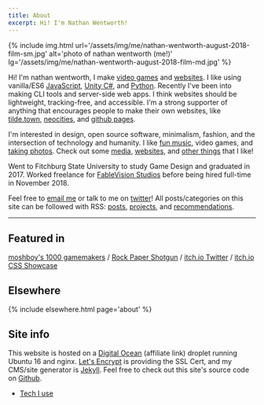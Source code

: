 ```yaml
---
title: About
excerpt: Hi! I'm Nathan Wentworth!
---
```


{% include img.html url='/assets/img/me/nathan-wentworth-august-2018-film-sm.jpg' alt='photo of nathan wentworth (me!)' lg='/assets/img/me/nathan-wentworth-august-2018-film-md.jpg' %}

Hi! I'm nathan wentworth, I make [video games](/projects/#t:game) and [websites](/projects/#t:web). I like using vanilla/ES6 [JavaScript](/projects/#t:javascript), [Unity C#](/projects/#t:unity), and [Python](/projects/#t:python). Recently I've been into making CLI tools and server-side web apps. I think websites should be lightweight, tracking-free, and accessible. I'm a strong supporter of anything that encourages people to make their own websites, like [tilde.town](http://tilde.town/), [neocities](https://neocities.org/), and [github pages](https://pages.github.com/).

I'm interested in design, open source software, minimalism, fashion, and the intersection of technology and humanity. I like [fun music](https://soundcloud.com/nathanwentworth/sets/fav), video games, and [taking photos](/photos). Check out some [media](/essential-media), [websites](/sites-i-like), and [other things](/recommendations) that I like!

Went to Fitchburg State University to study Game Design and graduated in 2017. Worked freelance for [FableVision Studios](http://www.fablevisionstudios.com/) before being hired full-time in November 2018.

Feel free to [email me](ma&#105;lto&#58;me&#64;na%74h%&#54;1&#110;&#37;77en%74w&#111;rt&#104;&#46;c&#111;) or talk to me on [twitter](https://twitter.com/nathanwentworth)! All posts/categories on this site can be followed with RSS: [posts](/posts-feed.xml), [projects](/projects-feed.xml), and [recommendations](/recommendations-feed.xml).

---

## Featured in
[moshboy's 1000 gamemakers](https://twitter.com/moshboy/status/792500324724461569) / [Rock Paper Shotgun](https://www.rockpapershotgun.com/2016/08/13/best-free-games-of-the-week-28/) / [itch.io Twitter](https://twitter.com/itchio/status/584928245214089217) / [itch.io CSS Showcase](https://itch.io/c/241703/css-showcase)

## Elsewhere
{% include elsewhere.html page='about' %}

## Site info
This website is hosted on a [Digital Ocean](https://m.do.co/c/24af6a0d4c4a) (affiliate link) droplet running Ubuntu 16 and nginx. [Let's Encrypt](https://letsencrypt.org/) is providing the SSL Cert, and my CMS/site generator is [Jekyll](http://jekyllrb.com/). Feel free to check out this site's source code on [Github](https://github.com/nathanwentworth/nathanwentworth).

- [Tech I use](/setup/)
